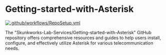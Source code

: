 # Getting-started-with-Asterisk

[![.github/workflows/RepoSetup.yml](https://github.com/Skunkworks-Lab-Services/Getting-started-with-Asterisk/actions/workflows/RepoSetup.yml/badge.svg)](https://github.com/Skunkworks-Lab-Services/Getting-started-with-Asterisk/actions/workflows/RepoSetup.yml)

The "Skunkworks-Lab-Services/Getting-started-with-Asterisk" GitHub repository offers comprehensive resources and guides to help users install, configure, and effectively utilize Asterisk for various telecommunication needs.
